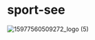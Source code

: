 # sport-see

![15977560509272_logo (5)](https://github.com/user-attachments/assets/e0d51817-f993-4922-802d-48bb0f3d0a56)
